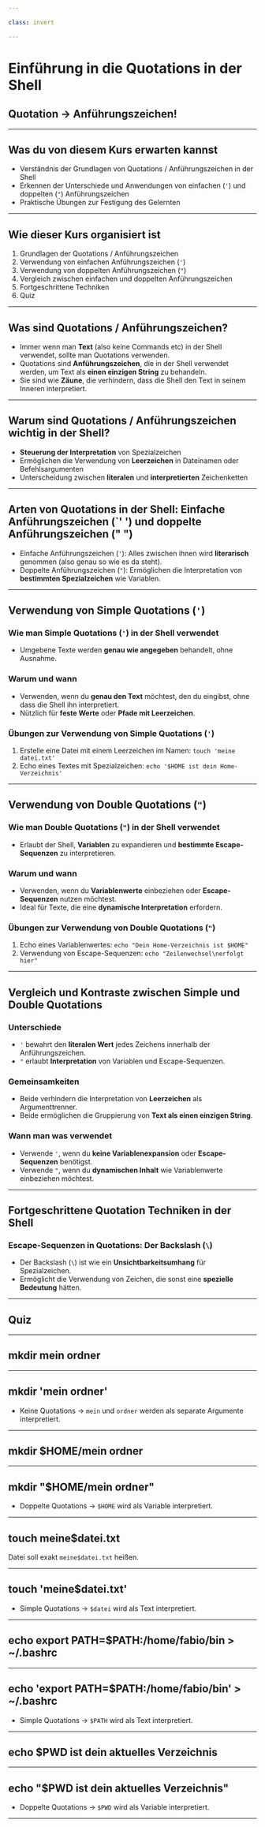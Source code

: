 ```yaml
---

class: invert

---
```


# Einführung in die Quotations in der Shell

## Quotation -> Anführungszeichen!

---

## Was du von diesem Kurs erwarten kannst

- Verständnis der Grundlagen von Quotations / Anführungszeichen in der Shell
- Erkennen der Unterschiede und Anwendungen von einfachen (`'`) und doppelten (`"`) Anführungszeichen
- Praktische Übungen zur Festigung des Gelernten

---

## Wie dieser Kurs organisiert ist

1. Grundlagen der Quotations / Anführungszeichen
2. Verwendung von einfachen Anführungszeichen (`'`)
3. Verwendung von doppelten Anführungszeichen (`"`)
4. Vergleich zwischen einfachen und doppelten Anführungszeichen
5. Fortgeschrittene Techniken
6. Quiz

---

## Was sind Quotations / Anführungszeichen?

- Immer wenn man **Text** (also keine Commands etc) in der Shell verwendet, sollte man Quotations verwenden.
- Quotations sind **Anführungszeichen**, die in der Shell verwendet werden, um Text als **einen einzigen String** zu behandeln.
- Sie sind wie **Zäune**, die verhindern, dass die Shell den Text in seinem Inneren interpretiert.

---

## Warum sind Quotations / Anführungszeichen wichtig in der Shell?

- **Steuerung der Interpretation** von Spezialzeichen
- Ermöglichen die Verwendung von **Leerzeichen** in Dateinamen oder Befehlsargumenten
- Unterscheidung zwischen **literalen** und **interpretierten** Zeichenketten

---

## Arten von Quotations in der Shell: Einfache Anführungszeichen (`' ') und doppelte Anführungszeichen (" ")

- Einfache Anführungszeichen (`'`): Alles zwischen ihnen wird **literarisch** genommen (also genau so wie es da steht).
- Doppelte Anführungszeichen (`"`): Ermöglichen die Interpretation von **bestimmten Spezialzeichen** wie Variablen.

---

## Verwendung von Simple Quotations (`'`)

### Wie man Simple Quotations (`'`) in der Shell verwendet

- Umgebene Texte werden **genau wie angegeben** behandelt, ohne Ausnahme.

### Warum und wann

- Verwenden, wenn du **genau den Text** möchtest, den du eingibst, ohne dass die Shell ihn interpretiert.
- Nützlich für **feste Werte** oder **Pfade mit Leerzeichen**.

### Übungen zur Verwendung von Simple Quotations (`'`)

1. Erstelle eine Datei mit einem Leerzeichen im Namen: `touch 'meine datei.txt'`
2. Echo eines Textes mit Spezialzeichen: `echo '$HOME ist dein Home-Verzeichnis'`

---

## Verwendung von Double Quotations (`"`)

### Wie man Double Quotations (`"`) in der Shell verwendet

- Erlaubt der Shell, **Variablen** zu expandieren und **bestimmte Escape-Sequenzen** zu interpretieren.

### Warum und wann

- Verwenden, wenn du **Variablenwerte** einbeziehen oder **Escape-Sequenzen** nutzen möchtest.
- Ideal für Texte, die eine **dynamische Interpretation** erfordern.

### Übungen zur Verwendung von Double Quotations (`"`)

1. Echo eines Variablenwertes: `echo "Dein Home-Verzeichnis ist $HOME"`
2. Verwendung von Escape-Sequenzen: `echo "Zeilenwechsel\nerfolgt hier"`

---

## Vergleich und Kontraste zwischen Simple und Double Quotations

### Unterschiede

- `'` bewahrt den **literalen Wert** jedes Zeichens innerhalb der Anführungszeichen.
- `"` erlaubt **Interpretation** von Variablen und Escape-Sequenzen.

### Gemeinsamkeiten

- Beide verhindern die Interpretation von **Leerzeichen** als Argumenttrenner.
- Beide ermöglichen die Gruppierung von **Text als einen einzigen String**.

### Wann man was verwendet

- Verwende `'`, wenn du **keine Variablenexpansion** oder **Escape-Sequenzen** benötigst.
- Verwende `"`, wenn du **dynamischen Inhalt** wie Variablenwerte einbeziehen möchtest.

---

## Fortgeschrittene Quotation Techniken in der Shell

### Escape-Sequenzen in Quotations: Der Backslash (`\`)

- Der Backslash (`\`) ist wie ein **Unsichtbarkeitsumhang** für Spezialzeichen.
- Ermöglicht die Verwendung von Zeichen, die sonst eine **spezielle Bedeutung** hätten.

---

## Quiz

---

## mkdir mein ordner

---

## mkdir 'mein ordner'

- Keine Quotations -> `mein` und `ordner` werden als separate Argumente interpretiert.

---

## mkdir $HOME/mein ordner

---

## mkdir "$HOME/mein ordner"

- Doppelte Quotations -> `$HOME` wird als Variable interpretiert.

---

## touch meine$datei.txt

Datei soll exakt `meine$datei.txt` heißen.

---

## touch 'meine$datei.txt'

- Simple Quotations -> `$datei` wird als Text interpretiert.

---

## echo export PATH=$PATH:/home/fabio/bin > ~/.bashrc

---

## echo 'export PATH=$PATH:/home/fabio/bin' > ~/.bashrc

- Simple Quotations -> `$PATH` wird als Text interpretiert.

---

## echo $PWD ist dein aktuelles Verzeichnis

---

## echo "$PWD ist dein aktuelles Verzeichnis"

- Doppelte Quotations -> `$PWD` wird als Variable interpretiert.

---
